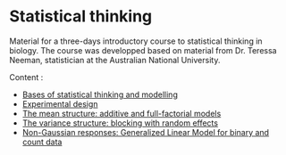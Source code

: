 # Statistical thinking

Material for a three-days introductory course to statistical thinking in biology.
The course was developped based on material from Dr. Teressa Neeman, statistician at the Australian National University.

Content :
* [Bases of statistical thinking and modelling](https://github.com/timotheenivalis/Stat-Intro/blob/master/Chapter1.pdf)
* [Experimental design](https://github.com/timotheenivalis/Stat-Intro/blob/master/Chapter2.pdf)
* [The mean structure: additive and full-factorial models](https://github.com/timotheenivalis/Stat-Intro/blob/master/Chapter3.pdf)
* [The variance structure: blocking with random effects](https://github.com/timotheenivalis/Stat-Intro/blob/master/Chapter4.pdf)
* [Non-Gaussian responses: Generalized Linear Model for binary and count data](https://github.com/timotheenivalis/Stat-Intro/blob/master/Chapter5.pdf)

